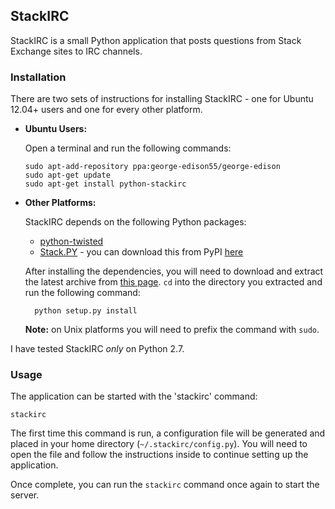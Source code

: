 ## StackIRC

StackIRC is a small Python application that posts questions from Stack Exchange sites to IRC channels.

### Installation

There are two sets of instructions for installing StackIRC - one for Ubuntu 12.04+ users and one for every other platform.

- **Ubuntu Users:**

  Open a terminal and run the following commands:
  
      sudo apt-add-repository ppa:george-edison55/george-edison
      sudo apt-get update
      sudo apt-get install python-stackirc

- **Other Platforms:**

  StackIRC depends on the following Python packages:

  - [python-twisted](http://twistedmatrix.com/trac/)
  - [Stack.PY](https://launchpad.net/stackpy) - you can download this from PyPI [here](http://pypi.python.org/pypi/stackpy)

  After installing the dependencies, you will need to download and extract the latest archive from [this page](https://github.com/nathan-osman/StackIRC/downloads). `cd` into the directory you extracted and run the following command:
  
        python setup.py install

  **Note:** on Unix platforms you will need to prefix the command with `sudo`.

I have tested StackIRC *only* on Python 2.7.

### Usage

The application can be started with the 'stackirc' command:

    stackirc

The first time this command is run, a configuration file will be generated and placed in your home directory (`~/.stackirc/config.py`). You will need to open the file and follow the instructions inside to continue setting up the application.

Once complete, you can run the `stackirc` command once again to start the server.
